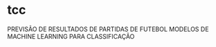 # tcc
PREVISÃO DE RESULTADOS DE PARTIDAS DE FUTEBOL  MODELOS DE MACHINE LEARNING PARA CLASSIFICAÇÃO 
